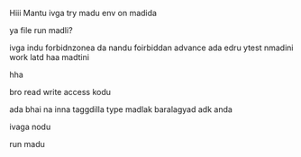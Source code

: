 Hiii Mantu
ivga try madu env on madida

ya file run madli?

ivga indu forbidnzonea da nandu foirbiddan advance ada edru ytest nmadini work  latd
haa madtini

hha

bro read write access kodu

ada bhai na inna  taggdilla
type madlak baralagyad adk anda

ivaga nodu

run madu
